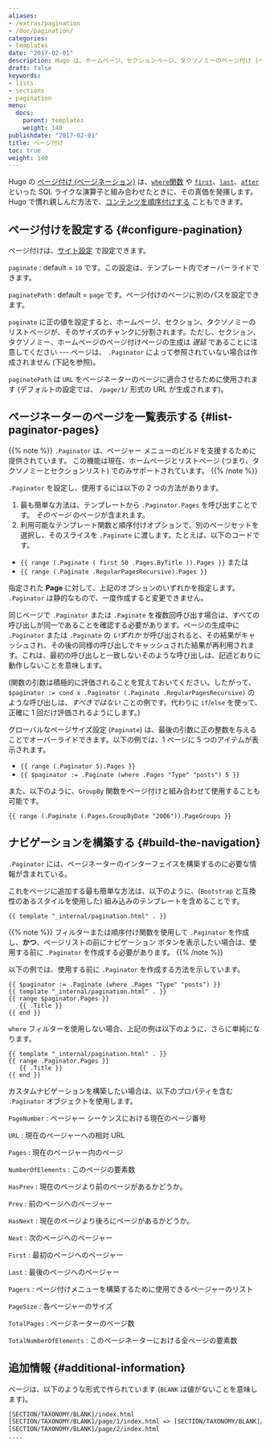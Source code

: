```yaml
---
aliases:
- /extras/pagination
- /doc/pagination/
categories:
- templates
date: "2017-02-01"
description: Hugo は、ホームページ、セクションページ、タクソノミーのページ付け (ページネーション) をサポートしています。
draft: false
keywords:
- lists
- sections
- pagination
menu:
  docs:
    parent: templates
    weight: 140
publishdate: "2017-02-01"
title: ページ付け
toc: true
weight: 140
---
```


Hugo の [ページ付け (ページネーション)](https://developer.mozilla.org/ja/docs/Web/CSS/Layout_cookbook/Pagination) は、[`where`関数][where] や [`first`]、[`last`]、[`after`] といった SQL ライクな演算子と組み合わせたときに、その真価を発揮します。 
Hugo で慣れ親しんだ方法で、[コンテンツを順序付けする][lists] こともできます。

## ページ付けを設定する {#configure-pagination}

ページ付けは、[サイト設定][configuration] で設定できます。

`paginate`
: default = `10` です。この設定は、テンプレート内でオーバーライドできます。

`paginatePath`
: default = `page` です。ページ付けのページに別のパスを設定できます。

`paginate` に正の値を設定すると、ホームページ、セクション、タクソノミーのリストページが、そのサイズのチャンクに分割されます。ただし、セクション、タクソノミー、ホームページのページ付けページの生成は *遅延* であることに注意してください --- ページは、 `.Paginator` によって参照されていない場合は作成されません (下記を参照)。

`paginatePath` は `URL` をページネーターのページに適合させるために使用されます (デフォルトの設定では、 `/page/1/` 形式の URL が生成されます)。

## ページネーターのページを一覧表示する {#list-paginator-pages}

{{% note %}}
`.Paginator` は、ページャー メニューのビルドを支援するために提供されています。 この機能は現在、ホームページとリストページ (つまり、タクソノミーとセクションリスト) でのみサポートされています。
{{% /note %}}

`.Paginator` を設定し、使用するには以下の 2 つの方法があります。

1. 最も簡単な方法は、テンプレートから `.Paginator.Pages` を呼び出すことです。 *そのページ* のページが含まれます。
2. 利用可能なテンプレート関数と順序付けオプションで、別のページセットを選択し、そのスライスを `.Paginate` に渡します。たとえば、以下のコードです。
  * `{{ range (.Paginate ( first 50 .Pages.ByTitle )).Pages }}` または
  * `{{ range (.Paginate .RegularPagesRecursive).Pages }}`

指定された **Page** に対して、上記のオプションのいずれかを指定します。 `.Paginator` は静的なもので、一度作成すると変更できません。

同じページで `.Paginator` または `.Paginate` を複数回呼び出す場合は、すべての呼び出しが同一であることを確認する必要があります。ページの生成中に `.Paginator` または `.Paginate` の *いずれか* が呼び出されると、その結果がキャッシュされ、その後の同様の呼び出しでキャッシュされた結果が再利用されます。これは、最初の呼び出しと一致しないそのような呼び出しは、記述どおりに動作しないことを意味します。

(関数の引数は積極的に評価されることを覚えておいてください。したがって、`$paginator := cond x .Paginator (.Paginate .RegularPagesRecursive)` のような呼び出しは、*すべきではない* ことの例です。代わりに `if`/`else` を使って、正確に 1 回だけ評価されるようにします。)

グローバルなページサイズ設定 (`Paginate`) は、最後の引数に正の整数を与えることでオーバーライドできます。以下の例では、1 ページに 5 つのアイテムが表示されます。

* `{{ range (.Paginator 5).Pages }}`
* `{{ $paginator := .Paginate (where .Pages "Type" "posts") 5 }}`

また、以下のように、`GroupBy` 関数をページ付けと組み合わせて使用することも可能です。

```go-html-template
{{ range (.Paginate (.Pages.GroupByDate "2006")).PageGroups }}
```

## ナビゲーションを構築する {#build-the-navigation}

`.Paginator` には、ページネーターのインターフェイスを構築するのに必要な情報が含まれている。

これをページに追加する最も簡単な方法は、以下のように、(`Bootstrap` と互換性のあるスタイルを使用した) 組み込みのテンプレートを含めることです。

```go-html-template
{{ template "_internal/pagination.html" . }}
```

{{% note %}}
フィルターまたは順序付け関数を使用して `.Paginator` を作成し、**かつ**、ページリストの前にナビゲーション ボタンを表示したい場合は、使用する前に `.Paginator` を作成する必要があります。
{{% /note %}}

以下の例では、使用する前に `.Paginator` を作成する方法を示しています。

```go-html-template
{{ $paginator := .Paginate (where .Pages "Type" "posts") }}
{{ template "_internal/pagination.html" . }}
{{ range $paginator.Pages }}
   {{ .Title }}
{{ end }}
```

`where` フィルターを使用しない場合、上記の例は以下のように、さらに単純になります。

```go-html-template
{{ template "_internal/pagination.html" . }}
{{ range .Paginator.Pages }}
   {{ .Title }}
{{ end }}
```

カスタムナビゲーションを構築したい場合は、以下のプロパティを含む `.Paginator` オブジェクトを使用します。

`PageNumber`
: ページャー シーケンスにおける現在のページ番号

`URL`
: 現在のページャーへの相対 URL

`Pages`
: 現在のページャー内のページ

`NumberOfElements`
: このページの要素数

`HasPrev`
: 現在のページより前のページがあるかどうか。

`Prev`
: 前のページへのページャー

`HasNext`
: 現在のページより後ろにページがあるかどうか。

`Next`
: 次のページへのページャー

`First`
: 最初のページへのページャー

`Last`
: 最後のページへのページャー

`Pagers`
: ページ付けメニューを構築するために使用できるページャーのリスト

`PageSize`
: 各ページャーのサイズ

`TotalPages`
: ページネーターのページ数

`TotalNumberOfElements`
: このページネーターにおける全ページの要素数

## 追加情報 {#additional-information}

ページは、以下のような形式で作られています (`BLANK` は値がないことを意味します)。

```txt
[SECTION/TAXONOMY/BLANK]/index.html
[SECTION/TAXONOMY/BLANK]/page/1/index.html => [SECTION/TAXONOMY/BLANK]/index.html リダイレクトされます
[SECTION/TAXONOMY/BLANK]/page/2/index.html
....
```

[`first`]: /function/first/
[`last`]: /function/last/
[`after`]: /function/after/
[configuration]: /getting-started/configuration/
[lists]: /templates/lists/
[where]: /function/where/
